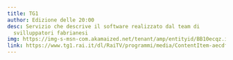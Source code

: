 ```yaml
---
title: TG1
author: Edizione delle 20:00
desc: Servizio che descrive il software realizzato dal team di
  svilluppatori fabrianesi
img: https://img-s-msn-com.akamaized.net/tenant/amp/entityid/BB10ecqz.img?h=315&w=600&m=6&q=60&o=t&l=f&f=jpg
link: https://www.tg1.rai.it/dl/RaiTV/programmi/media/ContentItem-aecdf4e4-839a-497f-a275-4a1fc76e456b-tg1.html#p=0
---
```

